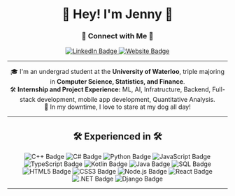<h1 align="center">🍣 Hey! I'm Jenny 🍣</h1>

<h3 align="center">🔗 Connect with Me 🔗</h3>
<p align="center">
  <a href="https://www.linkedin.com/in/jennymyz/">
    <img src="https://img.shields.io/badge/LinkedIn-0077B5?style=for-the-badge&logo=linkedin&logoColor=white" alt="LinkedIn Badge"/>
  </a>
  <a href="https://main--jennyzhang.netlify.app/">
    <img src="https://img.shields.io/badge/Personal_Website-1DA1F2?style=for-the-badge&logo=About.me&logoColor=white" alt="Website Badge"/>
  </a>
</p>

---

<p align="center">
🎓 I'm an undergrad student at the <strong>University of Waterloo</strong>, triple majoring in <strong>Computer Science, Statistics, and Finance</strong>.<br>
🛠️ <strong>Internship and Project Experience:</strong> ML, AI, Infratructure, Backend, Full-stack development, mobile app development, Quantitative Analysis.
<br>
💬 In my downtime, I love to stare at my dog all day!
</p>

---

<h2 align="center">🛠️ Experienced in 🛠️</h2>
<p align="center">
  <img src="https://img.shields.io/badge/C++-00599C?style=flat-square&logo=cplusplus" alt="C++ Badge"/>
  <img src="https://img.shields.io/badge/C_Sharp-239120?style=flat-square&logo=csharp" alt="C# Badge"/>
  <img src="https://img.shields.io/badge/Python-3776AB?style=flat-square&logo=python" alt="Python Badge"/>
  <img src="https://img.shields.io/badge/JavaScript-F7DF1E?style=flat-square&logo=javascript" alt="JavaScript Badge"/>
  <img src="https://img.shields.io/badge/TypeScript-3178C6?style=flat-square&logo=typescript" alt="TypeScript Badge"/>
  <img src="https://img.shields.io/badge/Kotlin-0095D5?style=flat-square&logo=kotlin" alt="Kotlin Badge"/>
  <img src="https://img.shields.io/badge/Java-007396?style=flat-square&logo=java" alt="Java Badge"/>
  <img src="https://img.shields.io/badge/SQL-00000F?style=flat-square&logo=sql" alt="SQL Badge"/>
  <img src="https://img.shields.io/badge/HTML-E34F26?style=flat-square&logo=html5" alt="HTML5 Badge"/>
  <img src="https://img.shields.io/badge/CSS-1572B6?style=flat-square&logo=css3" alt="CSS3 Badge"/>
  <img src="https://img.shields.io/badge/Node.js-339933?style=flat-square&logo=nodedotjs" alt="Node.js Badge"/>
  <img src="https://img.shields.io/badge/React-20232A?style=flat-square&logo=react" alt="React Badge"/>
  <img src="https://img.shields.io/badge/.NET-512BD4?style=flat-square&logo=dotnet" alt=".NET Badge"/>
  <img src="https://img.shields.io/badge/Django-092E20?style=flat-square&logo=django" alt="Django Badge"/>
</p>

---




